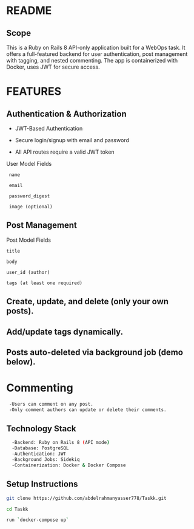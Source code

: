 # README
## Scope
This is a Ruby on Rails 8 API-only application built for a WebOps task. It offers a full-featured backend for user authentication, post management with tagging, and nested commenting. The app is containerized with Docker, uses JWT for secure access.


# FEATURES 
  ## Authentication & Authorization
  
 - JWT-Based Authentication
  
 - Secure login/signup with email and password
  
 - All API routes require a valid JWT token
  
  User Model Fields
  
     name
    
     email
    
     password_digest
    
     image (optional)
  
  ## Post Management
  Post Model Fields
  
    title
    
    body
    
    user_id (author)
    
    tags (at least one required)
    
  
  ## Create, update, and delete (only your own posts).
  ## Add/update tags dynamically.
  ## Posts auto-deleted via background job (demo below).
  
  # Commenting
  ```bash
   -Users can comment on any post.
   -Only comment authors can update or delete their comments.
 ```


## Technology Stack
```bash
  -Backend: Ruby on Rails 8 (API mode)
  -Database: PostgreSQL
  -Authentication: JWT
  -Background Jobs: Sidekiq
  -Containerization: Docker & Docker Compose
```

## Setup Instructions
```bash
git clone https://github.com/abdelrahmanyasser778/Taskk.git

cd Taskk

run `docker-compose up`
```


